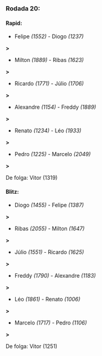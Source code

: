 ### Rodada 20:

#### Rapid:

* Felipe *(1552)*     -     Diogo *(1237)*

 **>** 
* Milton *(1889)*     -     Ribas *(1623)*

 **>** 
* Ricardo *(1771)*     -     Júlio *(1706)*

 **>** 
* Alexandre *(1154)*     -     Freddy *(1889)*

 **>** 
* Renato *(1234)*     -     Léo *(1933)*

 **>** 
* Pedro *(1225)*     -     Marcelo *(2049)*

 **>** 

De folga: Vitor (1319)

#### Blitz:

* Diogo *(1455)*     -     Felipe *(1387)*

 **>** 
* Ribas *(2055)*     -     Milton *(1647)*

 **>** 
* Júlio *(1551)*     -     Ricardo *(1625)*

 **>** 
* Freddy *(1790)*     -     Alexandre *(1183)*

 **>** 
* Léo *(1861)*     -     Renato *(1006)*

 **>** 
* Marcelo *(1717)*     -     Pedro *(1106)*

 **>** 

De folga: Vitor (1251)

